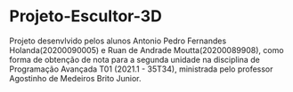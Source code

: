 # Projeto-Escultor-3D
Projeto desenvlvido pelos alunos Antonio Pedro Fernandes Holanda(20200090005) e Ruan de Andrade Moutta(20200089908), como forma de obtenção de nota para a segunda unidade 
na disciplina de Programação Avançada T01 (2021.1 - 35T34), ministrada pelo professor Agostinho de Medeiros Brito Junior.
